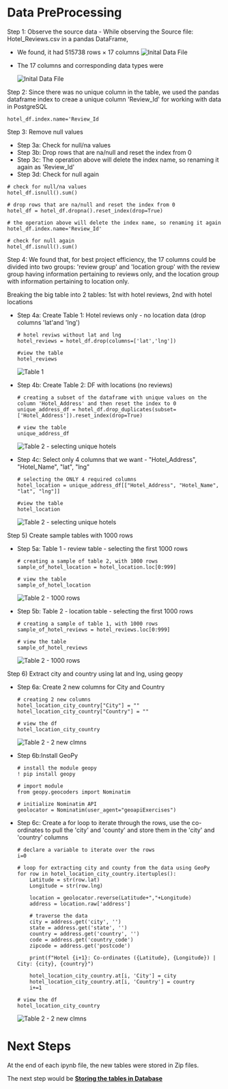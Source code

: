 # Data PreProcessing

Step 1: Observe the source data - While observing the Source file: Hotel_Reviews.csv in a pandas DataFrame, 
- We found, it had 515738 rows × 17 columns 
![Inital Data File](images/source_data.png)
- The 17 columns and corresponding data types were

    ![Inital Data File](images/source_data_dtypes.png)

Step 2: Since there was no unique column in the table, we used the pandas dataframe index to creae a unique column 'Review_Id' for working with data in PostgreSQL

`hotel_df.index.name='Review_Id`

Step 3: Remove null values
- Step 3a: Check for null/na values
- Step 3b: Drop rows that are na/null and reset the index from 0
- Step 3c: The operation above will delete the index name, so renaming it again as 'Review_Id'
- Step 3d: Check for null again
```
# check for null/na values
hotel_df.isnull().sum() 

# drop rows that are na/null and reset the index from 0
hotel_df = hotel_df.dropna().reset_index(drop=True) 

# the operation above will delete the index name, so renaming it again
hotel_df.index.name='Review_Id'

# check for null again
hotel_df.isnull().sum() 
```

Step 4: We found that, for best project efficiency, the 17 columns could be divided into two groups: 'review group' and 'location group' with the review group having information pertaining to reviews only, and the location group with information pertaining to location only.

Breaking the big table into 2 tables: 1st with hotel reviews, 2nd with hotel locations
- Step 4a: Create Table 1: Hotel reviews only - no location data (drop columns 'lat'and 'lng')
    ```
    # hotel reviws without lat and lng
    hotel_reviews = hotel_df.drop(columns=['lat','lng'])

    #view the table
    hotel_reviews
    ```
    ![Table 1](images/Table1_review.png)

- Step 4b: Create Table 2: DF with locations (no reviews)
    ```
    # creating a subset of the dataframe with unique values on the column 'Hotel_Address' and then reset the index to 0
    unique_address_df = hotel_df.drop_duplicates(subset=['Hotel_Address']).reset_index(drop=True) 

    # view the table
    unique_address_df
    ```
    
    ![Table 2 - selecting unique hotels](images/Table2_selecting_unique_hotels.png)

- Step 4c: Select only 4 columns that we want - "Hotel_Address", "Hotel_Name", "lat", "lng"
    ```
    # selecting the ONLY 4 required columns
    hotel_location = unique_address_df[["Hotel_Address", "Hotel_Name", "lat", "lng"]]

    #view the table
    hotel_location
    ```
    ![Table 2 - selecting unique hotels](images/Table2b_retaining_only_4_clmns.png)

Step 5) Create sample tables with 1000 rows
- Step 5a: Table 1 - review table - selecting the first 1000 rows
    ```
    # creating a sample of table 2, with 1000 rows
    sample_of_hotel_location = hotel_location.loc[0:999]

    # view the table
    sample_of_hotel_location
    ```
    ![Table 2 - 1000 rows](images/Table1_1000rows.png)

- Step 5b: Table 2 - location table - selecting the first 1000 rows
    ```
    # creating a sample of table 1, with 1000 rows
    sample_of_hotel_reviews = hotel_reviews.loc[0:999]

    # view the table
    sample_of_hotel_reviews
    ```
    ![Table 2 - 1000 rows](images/Table2_1000rows.png)

Step 6) Extract city and country using lat and lng, using geopy
- Step 6a: Create 2 new columns for City and Country
    ```
    # creating 2 new columns
    hotel_location_city_country["City"] = ""
    hotel_location_city_country["Country"] = ""

    # view the df
    hotel_location_city_country
    ```
    ![Table 2 - 2 new clmns](images/Table2_creating2newcolumns.png)

- Step 6b:Install GeoPy
    ```
    # install the module geopy
    ! pip install geopy

    # import module 
    from geopy.geocoders import Nominatim

    # initialize Nominatim API  
    geolocator = Nominatim(user_agent="geoapiExercises")
    ```

- Step 6c: Create a for loop to iterate through the rows, use the co-ordinates to pull the 'city' and 'county' and store them in the 'city' and 'country' columns
    ```
    # declare a variable to iterate over the rows
    i=0

    # loop for extracting city and county from the data using GeoPy
    for row in hotel_location_city_country.itertuples():
        Latitude = str(row.lat)
        Longitude = str(row.lng)
    
        location = geolocator.reverse(Latitude+","+Longitude) 
        address = location.raw['address'] 

        # traverse the data 
        city = address.get('city', '') 
        state = address.get('state', '') 
        country = address.get('country', '') 
        code = address.get('country_code') 
        zipcode = address.get('postcode') 

        print(f"Hotel {i+1}: Co-ordinates ({Latitude}, {Longitude}) | City: {city}, {country}")
        
        hotel_location_city_country.at[i, 'City'] = city
        hotel_location_city_country.at[i, 'Country'] = country
        i+=1

    # view the df
    hotel_location_city_country   
    ```
    ![Table 2 - 2 new clmns](images/Table2_with_city_country.png)

# Next Steps
At the end of each ipynb file, the new tables were stored in Zip files. 

The next step would be [**Storing the tables in Database**](https://github.com/JagpreetBath/European_Hotel_Analysis/tree/main/DataBase)